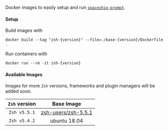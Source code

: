 Docker images to easily setup and run [`spaceship-prompt`][1]. 

#### Setup

Build images with 

```
docker build --tag "zsh-{version}" --file=./base-{version}/Dockerfile .
```

Run containers with

```
docker run --rm -it zsh-{version}
```

#### Available Images

Images for more `Zsh` versions, frameworks and plugin managers will be added soon.

|`Zsh` version | Base Image | 
|:------------:|:----------:|
| `Zsh v5.5.1` |[zsh-users/zsh-5.5.1][2]|
| `Zsh v5.4.2` |ubuntu 18.04|

[1]: https://github.com/denysdovhan/spaceship-prompt
[2]: https://hub.docker.com/r/zshusers/zsh-5.5.1
